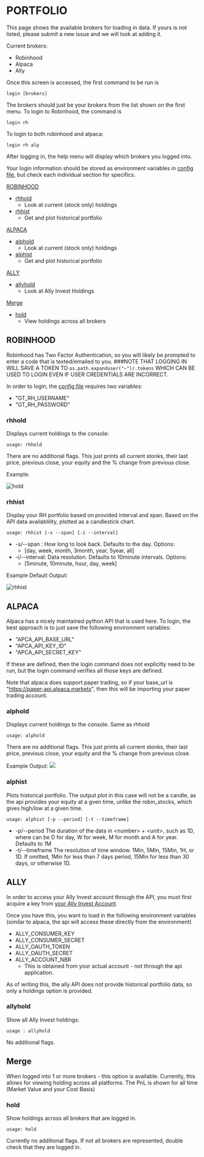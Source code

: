 # PORTFOLIO

This page shows the available brokers for loading in data.  If yours is not listed, please submit a new issue and we will look at adding it.

Current brokers:
* Robinhood
* Alpaca
* Ally


Once this screen is accessed, the first command to be run is 
````
login [brokers]
````

The brokers should just be your brokers from the list shown on the first menu.  To login to Robinhood, the command is 
````
login rh
````
To login to both robinhood and alpaca:
````
login rh alp
````
After logging in, the help menu will display which brokers you logged into.

Your  login information should be stored as environment variables in [config file](/gamestonk_terminal/config_terminal.py), but check each individual section for specifics.

[ROBINHOOD](#ROBINHOOD)
* [rhhold](#rhhold)
    * Look at current (stock only) holdings
* [rhhist](#rhhist)
    * Get and plot historical portfolio
  
[ALPACA](#ALPACA)
* [alphold](#alphold)
    * Look at current (stock only) holdings
* [alphist](#rhhist)
    * Get and plot historical portfolio

[ALLY](#ALLY)
* [allyhold](#allyhold)
  * Look at Ally Invest Holdings

[Merge](#Merge)
* [hold](#hold)
  * View holdings across all brokers
  

## ROBINHOOD <a name="ROBINHOOD"></a>
Robinhood has Two Factor Authentication, so you will likely be prompted to enter a code that is texted/emailed to you.
###NOTE THAT LOGGING IN WILL SAVE A TOKEN TO `os.path.expanduser("~")/.tokens` WHICH CAN BE USED TO LOGIN EVEN IF USER CREDENTIALS ARE INCORRECT.

In order to login, the [config file](/gamestonk_terminal/config_terminal.py) requires two variables:
* "GT_RH_USERNAME"
* "GT_RH_PASSWORD"

### rhhold <a name="rhhold"></a>

Displays current holdings to the console:

````
usage: rhhold
````
There are no additional flags.  This just prints all current stonks, their last price, previous close, your equity and
the % change from previous close.

Example:

![hold](https://user-images.githubusercontent.com/18151143/111685384-3c6ab080-87fe-11eb-80ce-9b256c396bf2.png)

### rhhist <a name="rhhist"></a>
Display your RH portfolio based on provided interval and span.  Based on the API data availablility, plotted as a candlestick chart.
````
usage: rhhist [-s --span] [-i --interval]
````
* -s/--span : How long to look back.  Defaults to the day. Options:
    * [day, week, month, 3month, year, 5year, all]
* -i/--interval: Data resolution. Defaults to 10minute intervals. Options:
    * [5minute, 10minute, hour, day, week]
    
Example Default Output:

![rhhist](https://user-images.githubusercontent.com/18151143/111718919-36da8e00-8831-11eb-99e1-957c8eccb583.png)

## ALPACA <a name="ALPACA"></a>

Alpaca has a nicely maintained python API that is used here.  To login, the best approach is to just save the following environment variables:
* "APCA_API_BASE_URL"
* "APCA_API_KEY_ID"
* "APCA_API_SECRET_KEY"

If these are defined, then the login command does not explicitly need to be run, but the login command verifies all those keys are defined. 

Note that alpaca does support paper trading, so if your base_url is "https://paper-api.alpaca.markets", then this will be importing
your paper trading account.  

### alphold <a name="alphold"></a>

Displays current holdings to the console.  Same as rhhold

````
usage: alphold
````
There are no additional flags.  This just prints all current stonks, their last price, previous close, your equity and
the % change from previous close.

Example Output:
![](https://user-images.githubusercontent.com/18151143/112039340-536d1380-8b1a-11eb-99d1-44d1edd4d54a.png)

### alphist <a name="alphist"></a>
Plots historical portfolio.  The output plot in this case will not be a candle, as the api provides your equity at a gven time,
unlike the robin_stocks, which gives high/low at a given time.

````
usage: alphist [-p --period] [-t --timeframe]
````

* -p/--period The duration of the data in \<number> + \<unit>, such as 1D, where <unit> can be D for day, W for week, M for month and A for year. Defaults to 1M
* -t/--timeframe The resolution of time window. 1Min, 5Min, 15Min, 1H, or 1D. If omitted, 1Min for less than 7 days period, 15Min for less than 30 days, or otherwise 1D.

## ALLY <a name="ALLY"></a>

In order to access your Ally Invest account through the API, you must first acquire a key from 
[your Ally Invest Account](#https://www.ally.com/api/invest/documentation/getting-started/).

Once you have this, you want to load in the following environment variables (similar to alpaca, the api will access these
directly from the environment)
* ALLY_CONSUMER_KEY
* ALLY_CONSUMER_SECRET
* ALLY_OAUTH_TOKEN
* ALLY_OAUTH_SECRET
* ALLY_ACCOUNT_NBR
  * This is obtained from your actual account - not through the api application.

As of writing this, the ally API does not provide historical portfolio data, so only a holdings option is provided.
### allyhold <a name="allyhold"></a>
Show all Ally Invest holdings:
````
usage : allyhold
````
No additional flags.

## Merge <a name="Merge"></a>

When logged into 1 or more brokers - this option is available.  Currently, this allows for
viewing holding across all platforms.  The PnL is shown for all time (Market Value and your Cost Basis)

### hold <a name = "hold"></a>

Show holdings across all brokers that are logged in.
````
usage: hold
````
Currently no additional flags.  If not all brokers are represented, double check that they are logged in.